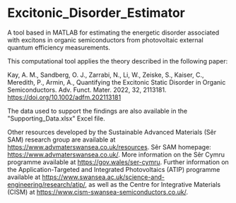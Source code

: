 # Excitonic_Disorder_Estimator

A tool based in MATLAB for estimating the energetic disorder associated with excitons in
organic semiconductors from photovoltaic external quantum efficiency measurements.

This computational tool applies the theory described in the following paper:

Kay, A. M., Sandberg, O. J., Zarrabi, N., Li, W., Zeiske, S., Kaiser, C., Meredith, P., Armin, A., 
Quantifying the Excitonic Static Disorder in Organic Semiconductors. Adv. Funct. Mater. 2022, 32, 2113181. 
https://doi.org/10.1002/adfm.202113181

The data used to support the findings are also available in the "Supporting_Data.xlsx" Excel file.

  Other resources developed by the Sustainable Advanced Materials (Sêr SAM) research group are available at https://www.advmaterswansea.co.uk/resources.
Sêr SAM homepage: https://www.advmaterswansea.co.uk/. More information on the Sêr Cymru programme available at https://gov.wales/ser-cymru. Further information on the Application-Targeted and Integrated Photovoltaics (ATIP) programme available at https://www.swansea.ac.uk/science-and-engineering/research/atip/, as well as the Centre for Integrative Materials (CISM) at https://www.cism-swansea-semiconductors.co.uk/.
